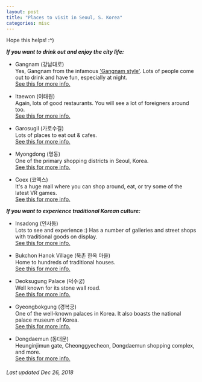 ```yaml
---
layout: post
title: "Places to visit in Seoul, S. Korea"
categories: misc
---
```


Hope this helps! :^)

_**If you want to drink out and enjoy the city life:**_
* Gangnam (강남대로)  
Yes, Gangnam from the infamous ['Gangnam style'](https://www.youtube.com/watch?v=9bZkp7q19f0). Lots of people come out to drink and have fun, especially at night.  
[See this for more info.](http://english.visitkorea.or.kr/enu/ATR/SI_EN_3_1_1_1.jsp?cid=264571)

* Itaewon (이태원)  
Again, lots of good restaurants. You will see a lot of foreigners around too.  
[See this for more info.](http://english.visitkorea.or.kr/enu/ATR/SI_EN_3_1_1_1.jsp?cid=264358)

* Garosugil (가로수길)  
Lots of places to eat out & cafes.  
[See this for more info.](http://english.visitkorea.or.kr/enu/ATR/SI_EN_3_1_1_1.jsp?cid=1323377)

* Myongdong (명동)  
One of the primary shopping districts in Seoul, Korea.  
[See this for more info.](http://english.visitkorea.or.kr/enu/ATR/SI_EN_3_1_1_1.jsp?cid=264312)

* Coex (코엑스)  
It's a huge mall where you can shop around, eat, or try some of the latest VR games.  
[See this for more info.](http://english.visitkorea.or.kr/enu/SHP/SH_EN_7_2.jsp?cid=1984968)

_**If you want to experience traditional Korean culture:**_

* Insadong (인사동)  
Lots to see and experience :) Has a number of galleries and street shops with traditional goods on display.  
[See this for more info.](http://english.visitkorea.or.kr/enu/ATR/SI_EN_3_1_1_1.jsp?cid=264354)
 
* Bukchon Hanok Village (북촌 한옥 마을)  
Home to hundreds of traditional houses.  
[See this for more info.](http://english.visitkorea.or.kr/enu/ATR/SI_EN_3_1_1_1.jsp?cid=561382)

* Deoksugung Palace (덕수궁)  
Well known for its stone wall road.  
[See this for more info.](http://english.visitkorea.or.kr/enu/ATR/SI_EN_3_1_1_1.jsp?cid=264316)

* Gyeongbokgung (경복궁)  
One of the well-known palaces in Korea. It also boasts the national palace museum of Korea.  
[See this for more info.](http://english.visitkorea.or.kr/enu/ATR/SI_EN_3_1_1_1.jsp?cid=264337)

* Dongdaemun (동대문)  
Heunginjimun gate, Cheonggyecheon, Dongdaemun shopping complex, and more.  
[See this for more info.](http://english.visitkorea.or.kr/enu/ATR/SI_EN_3_6.jsp?cid=2419333)

###### Last updated Dec 26, 2018
